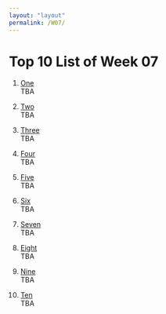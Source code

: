 ```yaml
---
layout: "layout"
permalink: /W07/
---
```


# Top 10 List of Week 07

1. [One](https://en.wikipedia.org/wiki/1)<br>
TBA

2. [Two](https://en.wikipedia.org/wiki/2)<br>
TBA

3. [Three](https://en.wikipedia.org/wiki/3)<br>
TBA

4. [Four](https://en.wikipedia.org/wiki/4)<br>
TBA

5. [Five](https://en.wikipedia.org/wiki/5)<br>
TBA

6. [Six](https://en.wikipedia.org/wiki/6)<br>
TBA

7. [Seven](https://en.wikipedia.org/wiki/7)<br>
TBA

8. [Eight](https://en.wikipedia.org/wiki/8)<br>
TBA

9. [Nine](https://en.wikipedia.org/wiki/9)<br>
TBA

10. [Ten](https://en.wikipedia.org/wiki/10)<br>
TBA

